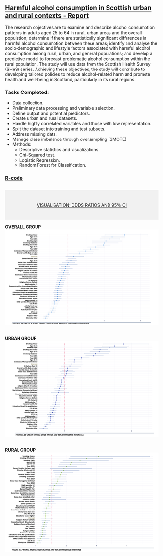## [Harmful alcohol consumption in Scottish urban and rural contexts -  Report](https://github.com/lolavc/AlcoholConsumption-/blob/main/EtOH_report.pdf)
The research objectives are to examine and describe alcohol consumption patterns in adults aged 25 to 64 in rural, urban areas and the overall population; determine if there are statistically significant differences in harmful alcohol consumption between these areas; identify and analyse the socio-demographic and lifestyle factors associated with harmful alcohol consumption among rural, urban, and general populations; and develop a predictive model to forecast problematic alcohol consumption within the rural population. The study will use data from the Scottish Health Survey (SHeS) series. Achieving these objectives, the study will contribute to developing tailored policies to reduce alcohol-related harm and promote health and well-being in Scotland, particularly in its rural regions.

### Tasks Completed:
- Data collection.
- Preliminary data processing and variable selection.
- Define output and potential predictors.
- Create urban and rural datasets.
- Handle highly correlated variables and those with low representation.
- Split the dataset into training and test subsets.
- Address missing data.
- Manage class imbalance through oversampling (SMOTE).
- Methods:
  * Descriptive statistics and visualizations.
  * Chi-Squared test.
  * Logistic Regression.
  * Random Forest for Classification.

### [R-code](https://github.com/lolavc/AlcoholConsumption-/blob/main/EtOH_codeR.pdf)

<div style="background-color:rgba(0, 0, 0, 0.0470588); text-align:center; vertical-align: middle; padding:40px 0; margin-top:30px">
<a href="/blog">VISUALISATION: ODDS RATIOS AND 95% CI</a></div>

<b>OVERALL GROUP
![](https://github.com/lolavc/AlcoholConsumption-/blob/main/etoh_img/dw_odds.png)

\
<b>URBAN GROUP
![](https://github.com/lolavc/AlcoholConsumption-/blob/main/etoh_img/dwu_odds.png)

\
<b>RURAL GROUP
![](https://github.com/lolavc/AlcoholConsumption-/blob/main/etoh_img/dwr_odds.png)
